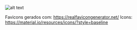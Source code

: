 ![alt text](https://i.imgur.com/TOFJ2x7.png)

Favicons gerados com: https://realfavicongenerator.net/
Icons: https://material.io/resources/icons/?style=baseline
